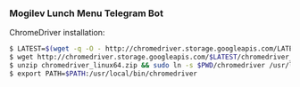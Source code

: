 ### Mogilev Lunch Menu Telegram Bot

ChromeDriver installation:
```bash
$ LATEST=$(wget -q -O - http://chromedriver.storage.googleapis.com/LATEST_RELEASE)
$ wget http://chromedriver.storage.googleapis.com/$LATEST/chromedriver_linux64.zip
$ unzip chromedriver_linux64.zip && sudo ln -s $PWD/chromedriver /usr/local/bin/chromedriver
$ export PATH=$PATH:/usr/local/bin/chromedriver
```